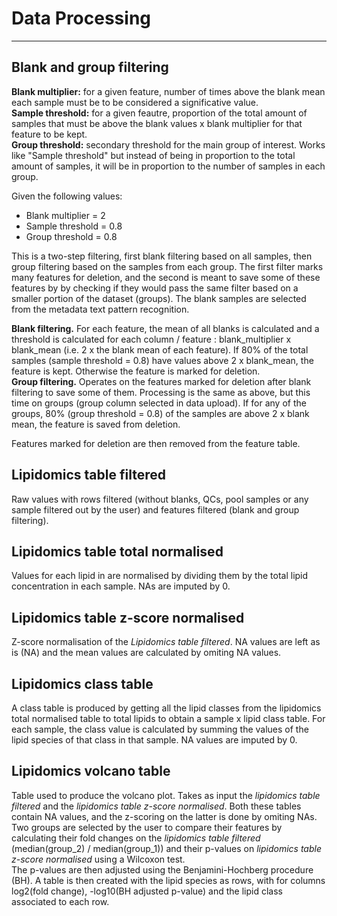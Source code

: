 Data Processing
=======================
---

## Blank and group filtering
**Blank multiplier:** for a given feature, number of times above the blank mean each sample must be to be considered a significative value.  
**Sample threshold:** for a given feautre, proportion of the total amount of samples that must be above the blank values x blank multiplier for that feature to be kept.  
**Group threshold:** secondary threshold for the main group of interest. Works like "Sample threshold" but instead of being in proportion to the total amount of samples, it will be in proportion to the number of samples in each group.  

Given the following values:  
- Blank multiplier = 2  
- Sample threshold = 0.8
- Group threshold = 0.8

This is a two-step filtering, first blank filtering based on all samples, then group filtering based on the samples from each group. The first filter marks many features for deletion, and the second is meant to save some of these features by by checking if they would pass the same filter based on a smaller portion of the dataset (groups). The blank samples are selected from the metadata text pattern recognition.  

**Blank filtering.** For each feature, the mean of all blanks is calculated and a threshold is calculated for each column / feature : blank_multiplier x blank_mean (i.e. 2 x the blank mean of each feature). If 80% of the total samples (sample threshold = 0.8) have values above 2 x blank_mean, the feature is kept. Otherwise the feature is marked for deletion.  
**Group filtering.** Operates on the features marked for deletion after blank filtering to save some of them. Processing is the same as above, but this time on groups (group column selected in data upload). If for any of the groups, 80% (group threshold = 0.8) of the samples are above 2 x blank mean, the feature is saved from deletion.  

Features marked for deletion are then removed from the feature table.  

## Lipidomics table filtered
Raw values with rows filtered (without blanks, QCs, pool samples or any sample filtered out by the user) and features filtered (blank and group filtering). 

## Lipidomics table total normalised
Values for each lipid in are normalised by dividing them by the total lipid concentration in each sample. NAs are imputed by 0.  

## Lipidomics table z-score normalised
Z-score normalisation of the *Lipidomics table filtered*. NA values are left as is (NA) and the mean values are calculated by omiting NA values.  

## Lipidomics class table
A class table is produced by getting all the lipid classes from the lipidomics total normalised table to total lipids to obtain a sample x lipid class table. For each sample, the class value is calculated by summing the values of the lipid species of that class in that sample. NA values are imputed by 0.  

## Lipidomics volcano table
Table used to produce the volcano plot. Takes as input the *lipidomics table filtered* and the *lipidomics table z-score normalised*. Both these tables contain NA values, and the z-scoring on the latter is done by omiting NAs.  
Two groups are selected by the user to compare their features by calculating their fold changes on the *lipidomics table filtered* (median(group_2) / median(group_1)) and their p-values on *lipidomics table z-score normalised* using a Wilcoxon test.  
The p-values are then adjusted using the Benjamini-Hochberg procedure (BH). A table is then created with the lipid species as rows, with for columns log2(fold change), -log10(BH adjusted p-value) and the lipid class associated to each row.  
